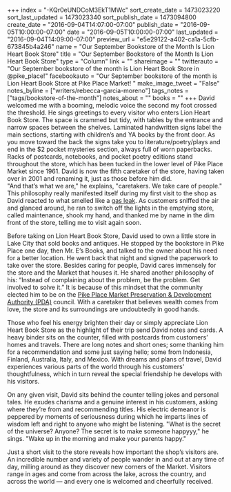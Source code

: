 +++
index = "-KQr0eUNDCoM3EkT1MWc"
sort_create_date = 1473023220
sort_last_updated = 1473023340
sort_publish_date = 1473094800
create_date = "2016-09-04T14:07:00-07:00"
publish_date = "2016-09-05T10:00:00-07:00"
date = "2016-09-05T10:00:00-07:00"
last_updated = "2016-09-04T14:09:00-07:00"
preview_url = "e5e29122-a402-ca1a-5cfb-673845b4a246"
name = "Our September Bookstore of the Month Is Lion Heart Book Store"
title = "Our September Bookstore of the Month Is Lion Heart Book Store"
type = "Column"
link = ""
shareimage = ""
twitterauto = "Our September bookstore of the month is Lion Heart Book Store in @pike_place!"
facebookauto = "Our September bookstore of the month is Lion Heart Book Store at Pike Place Market! "
make_image_tweet = "False"
notes_byline = ["writers/rebecca-garcia-moreno"]
tags_notes = ["tags/bookstore-of-the-month"]
notes_about = ""
books = ""
+++
David welcomed me with a booming, melodic voice the second my foot crossed the threshold. He sings greetings to every visitor who enters Lion Heart Book Store. The space is crammed but tidy, with tables by the entrance and narrow spaces between the shelves. Laminated handwritten signs label the main sections, starting with children’s and YA books by the front door. As you move toward the back the signs take you to literature/poetry/plays and end in the $2 pocket mysteries section, always full of worn paperbacks. Racks of postcards, notebooks, and pocket poetry editions stand throughout the store, which has been tucked in the lower level of Pike Place Market since 1961. David is now the fifth caretaker of the store, having taken over in 2001 and renaming it, just as those before him did.  
"And that’s what we are," he explains, "caretakers. We take care of people." This philosophy really manifested itself during my first visit to the shop as David reacted to what smelled like a [gas leak](https://twitter.com/pike_place/status/752960601459138560). As customers sniffed the air and glanced around, he ran to switch off the lights in the emptying store, called maintenance, shook my hand, and thanked me by name in the dim front of the store, telling me to visit again soon.

Before taking on Lion Heart Book Store, David used to own a little store in Lake City that sold books and antiques. He stopped by the bookstore in Pike Place one day, then Mr. E’s Books, and talked to the owner about his need for a better location. He went back that night and signed the paperwork to take over the store. Besides caring for people, David cares immensely for the store and the Market that houses it. He shared another philosophy of his: “Instead of complaining about the problem, be the problem. Get involved to solve it.” It is because of this mindset that the community elected him to be on the [Pike Place Market Preservation & Development Authority (PDA)](http://pikeplacemarket.org/council-members) council. With a caretaker that believes wealth comes from love, the store and its surroundings are undoubtedly in good hands.

Those who feel his energy brighten their day or simply appreciate Lion Heart Book Store as the highlight of their trip send David notes and cards. A heavy binder sits on the counter, filled with postcards from customers’ homes and travels. There are long notes and short ones; some thanking him for a recommendation and some just saying hello; some from Indonesia, Finland, Australia, Italy, and Mexico. With dreams and plans of travel, David experiences various parts of the world through his customers' thoughtfulness, which in turn reveal the special friendship he develops with his visitors.

On any given visit, David sits behind the counter telling jokes and personal tales. He exudes charisma and a genuine interest in his customers, asking where they’re from and recommending titles. His electric demeanor is peppered by moments of seriousness during which he imparts lines of wisdom left and right to anyone who might be listening. 
"What is the secret of the universe? Anyone? The secret is to make someone happyyy," he sings. "Wake up in the morning and make your parents happy."

Just a short visit to the store reveals how important the shop’s visitors are. An incredible number and variety of people wander in and out at any time of day, milling around as they discover new corners of the Market. Visitors range in ages and come from across the lake, across the country, and across the world — and every one is welcomed and cheerfully received. 